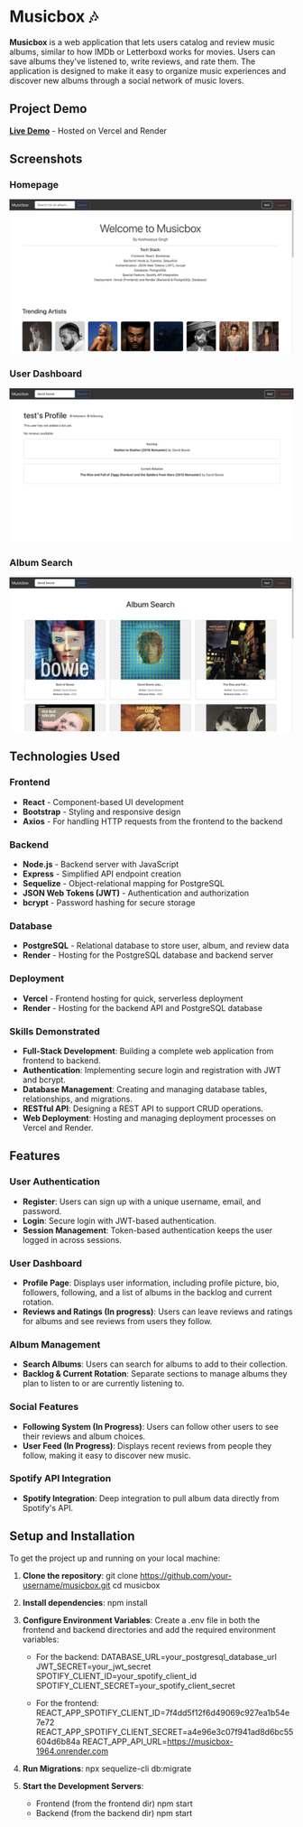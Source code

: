 # Musicbox 🎶

**Musicbox** is a web application that lets users catalog and review music albums, similar to how IMDb or Letterboxd works for movies. Users can save albums they've listened to, write reviews, and rate them. The application is designed to make it easy to organize music experiences and discover new albums through a social network of music lovers.

## Project Demo
[**Live Demo**](https://musicbox-tawny.vercel.app/) - Hosted on Vercel and Render

## Screenshots

### Homepage
![Homepage](screenshots/homepage.png)

### User Dashboard
![User Dashboard](screenshots/user_profile.png)

### Album Search
![Album Search](screenshots/search.png)

## Technologies Used

### Frontend
- **React** - Component-based UI development
- **Bootstrap** - Styling and responsive design
- **Axios** - For handling HTTP requests from the frontend to the backend

### Backend
- **Node.js** - Backend server with JavaScript
- **Express** - Simplified API endpoint creation
- **Sequelize** - Object-relational mapping for PostgreSQL
- **JSON Web Tokens (JWT)** - Authentication and authorization
- **bcrypt** - Password hashing for secure storage

### Database
- **PostgreSQL** - Relational database to store user, album, and review data
- **Render** - Hosting for the PostgreSQL database and backend server

### Deployment
- **Vercel** - Frontend hosting for quick, serverless deployment
- **Render** - Hosting for the backend API and PostgreSQL database

### Skills Demonstrated
- **Full-Stack Development**: Building a complete web application from frontend to backend.
- **Authentication**: Implementing secure login and registration with JWT and bcrypt.
- **Database Management**: Creating and managing database tables, relationships, and migrations.
- **RESTful API**: Designing a REST API to support CRUD operations.
- **Web Deployment**: Hosting and managing deployment processes on Vercel and Render.

## Features

### User Authentication
- **Register**: Users can sign up with a unique username, email, and password.
- **Login**: Secure login with JWT-based authentication.
- **Session Management**: Token-based authentication keeps the user logged in across sessions.

### User Dashboard
- **Profile Page**: Displays user information, including profile picture, bio, followers, following, and a list of albums in the backlog and current rotation.
- **Reviews and Ratings (In progress)**: Users can leave reviews and ratings for albums and see reviews from users they follow.

### Album Management
- **Search Albums**: Users can search for albums to add to their collection.
- **Backlog & Current Rotation**: Separate sections to manage albums they plan to listen to or are currently listening to.

### Social Features
- **Following System (In Progress)**: Users can follow other users to see their reviews and album choices.
- **User Feed (In Progress)**: Displays recent reviews from people they follow, making it easy to discover new music.

### Spotify API Integration
- **Spotify Integration**: Deep integration to pull album data directly from Spotify's API.

## Setup and Installation

To get the project up and running on your local machine:

1. **Clone the repository**:
   git clone https://github.com/your-username/musicbox.git
   cd musicbox

2. **Install dependencies**:
   npm install

3. **Configure Environment Variables**:
   Create a .env file in both the frontend and backend directories and add the required environment variables:

   - For the backend:
        DATABASE_URL=your_postgresql_database_url
        JWT_SECRET=your_jwt_secret
        SPOTIFY_CLIENT_ID=your_spotify_client_id
        SPOTIFY_CLIENT_SECRET=your_spotify_client_secret

   - For the frontend:
        REACT_APP_SPOTIFY_CLIENT_ID=7f4dd5f12f6d49069c927ea1b54e7e72
        REACT_APP_SPOTIFY_CLIENT_SECRET=a4e96e3c07f941ad8d6bc55604d6b84a
        REACT_APP_API_URL=https://musicbox-1964.onrender.com

4. **Run Migrations**:
    npx sequelize-cli db:migrate

5. **Start the Development Servers**:
    - Frontend (from the frontend dir)
        npm start
    - Backend (from the backend dir)
        npm start
